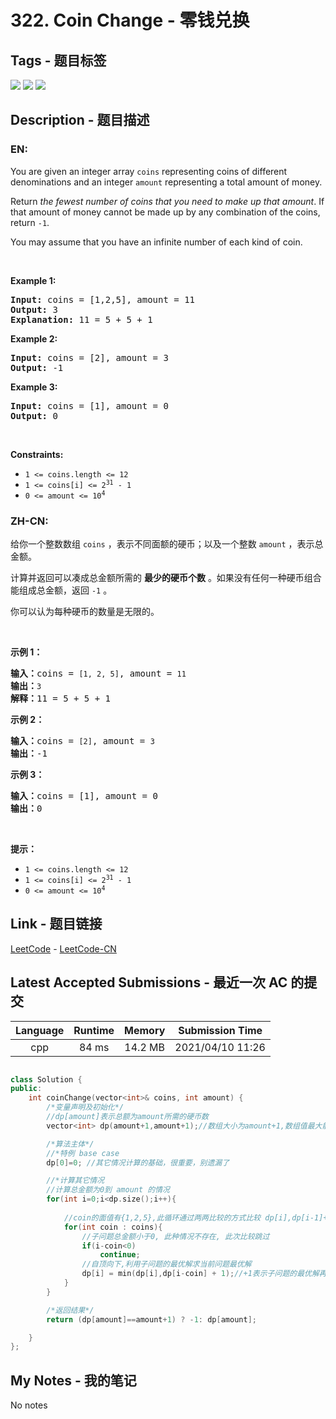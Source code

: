 
# 322. Coin Change - 零钱兑换

## Tags - 题目标签

 <img src="https://img.shields.io/badge/Breadth-First Search-广度优先搜索-blue.svg">   <img src="https://img.shields.io/badge/Array-数组-blue.svg">   <img src="https://img.shields.io/badge/Dynamic Programming-动态规划-blue.svg">  


## Description - 题目描述

### EN:
<p>You are given an integer array <code>coins</code> representing coins of different denominations and an integer <code>amount</code> representing a total amount of money.</p>

<p>Return <em>the fewest number of coins that you need to make up that amount</em>. If that amount of money cannot be made up by any combination of the coins, return <code>-1</code>.</p>

<p>You may assume that you have an infinite number of each kind of coin.</p>

<p>&nbsp;</p>
<p><strong>Example 1:</strong></p>

<pre>
<strong>Input:</strong> coins = [1,2,5], amount = 11
<strong>Output:</strong> 3
<strong>Explanation:</strong> 11 = 5 + 5 + 1
</pre>

<p><strong>Example 2:</strong></p>

<pre>
<strong>Input:</strong> coins = [2], amount = 3
<strong>Output:</strong> -1
</pre>

<p><strong>Example 3:</strong></p>

<pre>
<strong>Input:</strong> coins = [1], amount = 0
<strong>Output:</strong> 0
</pre>

<p>&nbsp;</p>
<p><strong>Constraints:</strong></p>

<ul>
	<li><code>1 &lt;= coins.length &lt;= 12</code></li>
	<li><code>1 &lt;= coins[i] &lt;= 2<sup>31</sup> - 1</code></li>
	<li><code>0 &lt;= amount &lt;= 10<sup>4</sup></code></li>
</ul>


### ZH-CN:
<p>给你一个整数数组 <code>coins</code> ，表示不同面额的硬币；以及一个整数 <code>amount</code> ，表示总金额。</p>

<p>计算并返回可以凑成总金额所需的 <strong>最少的硬币个数</strong> 。如果没有任何一种硬币组合能组成总金额，返回&nbsp;<code>-1</code> 。</p>

<p>你可以认为每种硬币的数量是无限的。</p>

<p>&nbsp;</p>

<p><strong>示例&nbsp;1：</strong></p>

<pre>
<strong>输入：</strong>coins = <code>[1, 2, 5]</code>, amount = <code>11</code>
<strong>输出：</strong><code>3</code> 
<strong>解释：</strong>11 = 5 + 5 + 1</pre>

<p><strong>示例 2：</strong></p>

<pre>
<strong>输入：</strong>coins = <code>[2]</code>, amount = <code>3</code>
<strong>输出：</strong>-1</pre>

<p><strong>示例 3：</strong></p>

<pre>
<strong>输入：</strong>coins = [1], amount = 0
<strong>输出：</strong>0
</pre>

<p>&nbsp;</p>

<p><strong>提示：</strong></p>

<ul>
	<li><code>1 &lt;= coins.length &lt;= 12</code></li>
	<li><code>1 &lt;= coins[i] &lt;= 2<sup>31</sup> - 1</code></li>
	<li><code>0 &lt;= amount &lt;= 10<sup>4</sup></code></li>
</ul>



## Link - 题目链接

[LeetCode](https://leetcode.com/problems/coin-change/description/)  -  [LeetCode-CN](https://leetcode-cn.com/problems/coin-change/description/)
## Latest Accepted Submissions - 最近一次 AC 的提交


| Language | Runtime | Memory | Submission Time |
|:---:|:---:|:---:|:---:|
| cpp  | 84 ms | 14.2 MB | 2021/04/10 11:26 |

```cpp

class Solution {
public:
    int coinChange(vector<int>& coins, int amount) {
        /*变量声明及初始化*/
        //dp[amount]表示总额为amount所需的硬币数
        vector<int> dp(amount+1,amount+1);//数组大小为amount+1,数组值最大能取amount,所以初始化为amount+1相当于初始化为无穷大

        /*算法主体*/
        //*特例 base case
        dp[0]=0; //其它情况计算的基础，很重要，别遗漏了

        //*计算其它情况
        //计算总金额为0到 amount 的情况
        for(int i=0;i<dp.size();i++){ 
            
            //coin的面值有{1,2,5},此循环通过两两比较的方式比较 dp[i],dp[i-1]+1,dp[i-3]+1,dp[i-5]+1
            for(int coin : coins){ 
                //子问题总金额小于0, 此种情况不存在, 此次比较跳过
                if(i-coin<0)
                    continue;
                //自顶向下,利用子问题的最优解求当前问题最优解
                dp[i] = min(dp[i],dp[i-coin] + 1);//+1表示子问题的最优解再加1个硬币
            }
        }

        /*返回结果*/
        return (dp[amount]==amount+1) ? -1: dp[amount];

    }
};

```
## My Notes - 我的笔记


No notes

